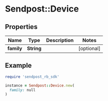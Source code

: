 # Sendpost::Device

## Properties

| Name | Type | Description | Notes |
| ---- | ---- | ----------- | ----- |
| **family** | **String** |  | [optional] |

## Example

```ruby
require 'sendpost_rb_sdk'

instance = Sendpost::Device.new(
  family: null
)
```


